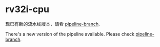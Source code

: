 # rv32i-cpu

现已有新的流水线版本，请看 [pipeline-branch](https://github.com/XLxiaoliaoGmail/rv32i-cpu/tree/pipeline).

There's a new version of the pipeline available. Please check [pipeline-branch](https://github.com/XLxiaoliaoGmail/rv32i-cpu/tree/pipeline).
